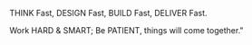 THINK Fast, DESIGN Fast, BUILD Fast, DELIVER Fast.

Work HARD & SMART; Be PATIENT, things will come together."
